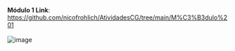 **Módulo 1 Link**: https://github.com/nicofrohlich/AtividadesCG/tree/main/M%C3%B3dulo%201
\
\
![image](https://github.com/user-attachments/assets/147d75d5-955c-404b-9d9d-a4ca8c46decc)
